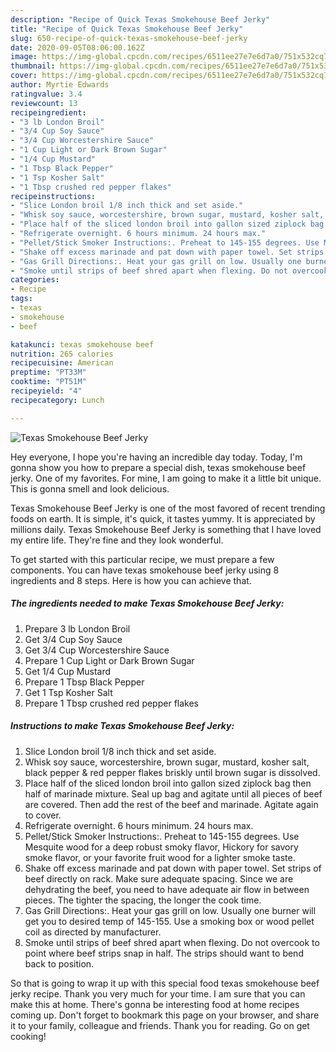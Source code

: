 ```yaml
---
description: "Recipe of Quick Texas Smokehouse Beef Jerky"
title: "Recipe of Quick Texas Smokehouse Beef Jerky"
slug: 650-recipe-of-quick-texas-smokehouse-beef-jerky
date: 2020-09-05T08:06:00.162Z
image: https://img-global.cpcdn.com/recipes/6511ee27e7e6d7a0/751x532cq70/texas-smokehouse-beef-jerky-recipe-main-photo.jpg
thumbnail: https://img-global.cpcdn.com/recipes/6511ee27e7e6d7a0/751x532cq70/texas-smokehouse-beef-jerky-recipe-main-photo.jpg
cover: https://img-global.cpcdn.com/recipes/6511ee27e7e6d7a0/751x532cq70/texas-smokehouse-beef-jerky-recipe-main-photo.jpg
author: Myrtie Edwards
ratingvalue: 3.4
reviewcount: 13
recipeingredient:
- "3 lb London Broil"
- "3/4 Cup Soy Sauce"
- "3/4 Cup Worcestershire Sauce"
- "1 Cup Light or Dark Brown Sugar"
- "1/4 Cup Mustard"
- "1 Tbsp Black Pepper"
- "1 Tsp Kosher Salt"
- "1 Tbsp crushed red pepper flakes"
recipeinstructions:
- "Slice London broil 1/8 inch thick and set aside."
- "Whisk soy sauce, worcestershire, brown sugar, mustard, kosher salt, black pepper &amp; red pepper flakes briskly until brown sugar is dissolved."
- "Place half of the sliced london broil into gallon sized ziplock bag then half of marinade mixture. Seal up bag and agitate until all pieces of beef are covered. Then add the rest of the beef and marinade. Agitate again to cover."
- "Refrigerate overnight. 6 hours minimum. 24 hours max."
- "Pellet/Stick Smoker Instructions:. Preheat to 145-155 degrees. Use Mesquite wood for a deep robust smoky flavor, Hickory for savory smoke flavor, or your favorite fruit wood for a lighter smoke taste."
- "Shake off excess marinade and pat down with paper towel. Set strips of beef directly on rack. Make sure adequate spacing. Since we are dehydrating the beef, you need to have adequate air flow in between pieces. The tighter the spacing, the longer the cook time."
- "Gas Grill Directions:. Heat your gas grill on low. Usually one burner will get you to desired temp of 145-155. Use a smoking box or wood pellet coil as directed by manufacturer."
- "Smoke until strips of beef shred apart when flexing. Do not overcook to point where beef strips snap in half. The strips should want to bend back to position."
categories:
- Recipe
tags:
- texas
- smokehouse
- beef

katakunci: texas smokehouse beef 
nutrition: 265 calories
recipecuisine: American
preptime: "PT33M"
cooktime: "PT51M"
recipeyield: "4"
recipecategory: Lunch

---
```



![Texas Smokehouse Beef Jerky](https://img-global.cpcdn.com/recipes/6511ee27e7e6d7a0/751x532cq70/texas-smokehouse-beef-jerky-recipe-main-photo.jpg)

Hey everyone, I hope you're having an incredible day today. Today, I'm gonna show you how to prepare a special dish, texas smokehouse beef jerky. One of my favorites. For mine, I am going to make it a little bit unique. This is gonna smell and look delicious.



Texas Smokehouse Beef Jerky is one of the most favored of recent trending foods on earth. It is simple, it's quick, it tastes yummy. It is appreciated by millions daily. Texas Smokehouse Beef Jerky is something that I have loved my entire life. They're fine and they look wonderful.


To get started with this particular recipe, we must prepare a few components. You can have texas smokehouse beef jerky using 8 ingredients and 8 steps. Here is how you can achieve that.

<!--inarticleads1-->

##### The ingredients needed to make Texas Smokehouse Beef Jerky:

1. Prepare 3 lb London Broil
1. Get 3/4 Cup Soy Sauce
1. Get 3/4 Cup Worcestershire Sauce
1. Prepare 1 Cup Light or Dark Brown Sugar
1. Get 1/4 Cup Mustard
1. Prepare 1 Tbsp Black Pepper
1. Get 1 Tsp Kosher Salt
1. Prepare 1 Tbsp crushed red pepper flakes




<!--inarticleads2-->

##### Instructions to make Texas Smokehouse Beef Jerky:

1. Slice London broil 1/8 inch thick and set aside.
1. Whisk soy sauce, worcestershire, brown sugar, mustard, kosher salt, black pepper &amp; red pepper flakes briskly until brown sugar is dissolved.
1. Place half of the sliced london broil into gallon sized ziplock bag then half of marinade mixture. Seal up bag and agitate until all pieces of beef are covered. Then add the rest of the beef and marinade. Agitate again to cover.
1. Refrigerate overnight. 6 hours minimum. 24 hours max.
1. Pellet/Stick Smoker Instructions:. Preheat to 145-155 degrees. Use Mesquite wood for a deep robust smoky flavor, Hickory for savory smoke flavor, or your favorite fruit wood for a lighter smoke taste.
1. Shake off excess marinade and pat down with paper towel. Set strips of beef directly on rack. Make sure adequate spacing. Since we are dehydrating the beef, you need to have adequate air flow in between pieces. The tighter the spacing, the longer the cook time.
1. Gas Grill Directions:. Heat your gas grill on low. Usually one burner will get you to desired temp of 145-155. Use a smoking box or wood pellet coil as directed by manufacturer.
1. Smoke until strips of beef shred apart when flexing. Do not overcook to point where beef strips snap in half. The strips should want to bend back to position.




So that is going to wrap it up with this special food texas smokehouse beef jerky recipe. Thank you very much for your time. I am sure that you can make this at home. There's gonna be interesting food at home recipes coming up. Don't forget to bookmark this page on your browser, and share it to your family, colleague and friends. Thank you for reading. Go on get cooking!
